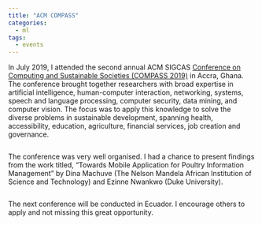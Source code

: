 ```yaml
---
title: "ACM COMPASS"
categories:
  - ml
tags:
  - events
---
```

In July 2019, I attended the second annual ACM SIGCAS [Conference on Computing and Sustainable Societies (COMPASS 2019)](https://acmcompass.org) in Accra, Ghana. The conference brought together researchers with broad expertise in artificial intelligence, human-computer interaction, networking, systems, speech and language processing, computer security, data mining, and computer vision. The focus was to apply this knowledge to solve the diverse problems in sustainable development, spanning health, accessibility, education, agriculture, financial services, job creation and governance.  

<img src="/assets/images/present.JPG" class="align-center" alt="">  

The conference was very well organised. I had a chance to present findings from the work titled, “Towards Mobile Application for Poultry Information Management” by Dina Machuve (The Nelson Mandela African Institution of Science and Technology) and Ezinne Nwankwo (Duke University). 

<img src="/assets/images/addis.JPG" class="align-center" alt=""> 

The next conference will be conducted in Ecuador. I encourage others to apply and not missing this great opportunity. 
